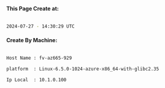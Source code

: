 
   
#### This Page Create at:

```bash

2024-07-27 - 14:30:29 UTC

```

#### Create By Machine:

```bash

Host Name : fv-az665-929

platform  : Linux-6.5.0-1024-azure-x86_64-with-glibc2.35

Ip Local  : 10.1.0.100

```


